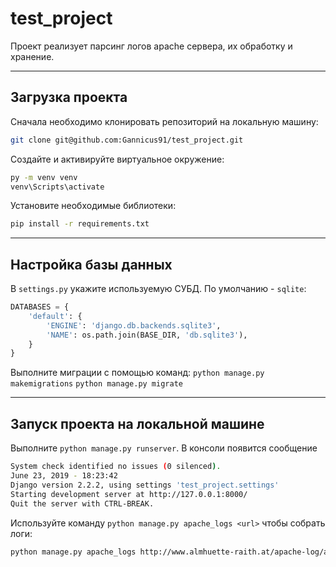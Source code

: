 # test_project
Проект реализует парсинг логов apache сервера, их обработку и хранение.
***
## Загрузка проекта
Сначала необходимо клонировать репозиторий на локальную машину:
```bash
git clone git@github.com:Gannicus91/test_project.git
```

Создайте и активируйте виртуальное окружение:
```bash
py -m venv venv
venv\Scripts\activate
```

Установите необходимые библиотеки:
```bash
pip install -r requirements.txt
```
***
## Настройка базы данных
В `settings.py` укажите используемую СУБД. По умолчанию - `sqlite`:
```python
DATABASES = {
    'default': {
        'ENGINE': 'django.db.backends.sqlite3',
        'NAME': os.path.join(BASE_DIR, 'db.sqlite3'),
    }
}
```

Выполните миграции с помощью команд: `python manage.py makemigrations` `python manage.py migrate`
***
## Запуск проекта на локальной машине

Выполните `python manage.py runserver`. В консоли появится сообщение
```bash
System check identified no issues (0 silenced).
June 23, 2019 - 18:23:42
Django version 2.2.2, using settings 'test_project.settings'
Starting development server at http://127.0.0.1:8000/
Quit the server with CTRL-BREAK.
```

Используйте команду `python manage.py apache_logs <url>` чтобы собрать логи:
```bash
python manage.py apache_logs http://www.almhuette-raith.at/apache-log/access.log
```
